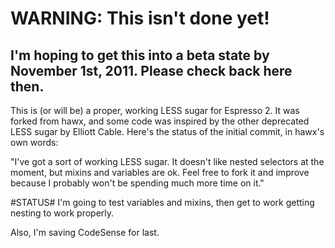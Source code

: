 # WARNING: This isn't done yet! #

## I'm hoping to get this into a beta state by November 1st, 2011. Please check back here then. ##

This is (or will be) a proper, working LESS sugar for Espresso 2. It was forked from hawx, and some code was inspired by the other deprecated LESS sugar by Elliott Cable. Here's the status of the initial commit, in hawx's own words:

"I've got a sort of working LESS sugar. It doesn't like nested selectors at the moment, but mixins and variables are ok. Feel free to fork it and improve because I probably won't be spending much more time on it."

#STATUS#
I'm going to test variables and mixins, then get to work getting nesting to work properly.

Also, I'm saving CodeSense for last.